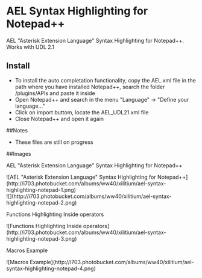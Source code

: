 # AEL Syntax Highlighting for Notepad++
AEL "Asterisk Extension Language" Syntax Highlighting for Notepad++. Works with UDL 2.1

## Install
<ul>
  <li>To install the auto completation functionality, copy the AEL.xml file in the path where you have installed Notepad++, search the folder /plugins/APIs and paste it inside</li>
  <li>Open Notepad++ and search in the menu "Language" -> "Define your language..."</li>
  <li>Click on import buttom, locate the AEL_UDL21.xml file</li>
  <li>Close Notepad++ and open it again</li>
</ul>

##Notes
<ul>
  <li>These files are still on progress</li>
</ul>

##Images
<p>AEL "Asterisk Extension Language" Syntax Highlighting for Notepad++</p>
![AEL "Asterisk Extension Language" Syntax Highlighting for Notepad++](http://i703.photobucket.com/albums/ww40/xilitium/ael-syntax-highlighting-notepad-1.png)
<br />
![](http://i703.photobucket.com/albums/ww40/xilitium/ael-syntax-highlighting-notepad-2.png)
<br />
<p>Functions Highlighting Inside operators</p>
![Functions Highlighting Inside operators](http://i703.photobucket.com/albums/ww40/xilitium/ael-syntax-highlighting-notepad-3.png)
<br />
<p>Macros Example</p>
![Macros Example](http://i703.photobucket.com/albums/ww40/xilitium/ael-syntax-highlighting-notepad-4.png)
